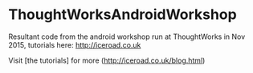 # ThoughtWorksAndroidWorkshop
Resultant code from the android workshop run at ThoughtWorks in Nov 2015, tutorials here: http://iceroad.co.uk

Visit [the tutorials] for more (http://iceroad.co.uk/blog.html)
